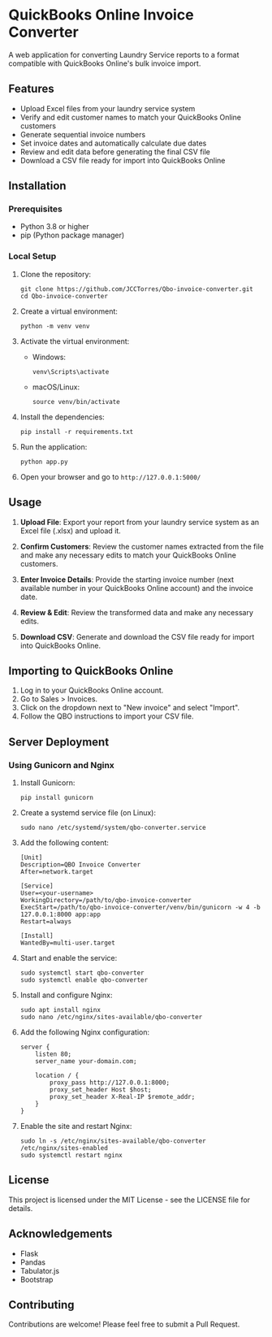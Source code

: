# QuickBooks Online Invoice Converter

A web application for converting Laundry Service reports to a format compatible with QuickBooks Online's bulk invoice import.

## Features

- Upload Excel files from your laundry service system
- Verify and edit customer names to match your QuickBooks Online customers
- Generate sequential invoice numbers
- Set invoice dates and automatically calculate due dates
- Review and edit data before generating the final CSV file
- Download a CSV file ready for import into QuickBooks Online

## Installation

### Prerequisites

- Python 3.8 or higher
- pip (Python package manager)

### Local Setup

1. Clone the repository:
   ```
   git clone https://github.com/JCCTorres/Qbo-invoice-converter.git
   cd Qbo-invoice-converter
   ```

2. Create a virtual environment:
   ```
   python -m venv venv
   ```

3. Activate the virtual environment:
   - Windows:
     ```
     venv\Scripts\activate
     ```
   - macOS/Linux:
     ```
     source venv/bin/activate
     ```

4. Install the dependencies:
   ```
   pip install -r requirements.txt
   ```

5. Run the application:
   ```
   python app.py
   ```

6. Open your browser and go to `http://127.0.0.1:5000/`

## Usage

1. **Upload File**: Export your report from your laundry service system as an Excel file (.xlsx) and upload it.

2. **Confirm Customers**: Review the customer names extracted from the file and make any necessary edits to match your QuickBooks Online customers.

3. **Enter Invoice Details**: Provide the starting invoice number (next available number in your QuickBooks Online account) and the invoice date.

4. **Review & Edit**: Review the transformed data and make any necessary edits.

5. **Download CSV**: Generate and download the CSV file ready for import into QuickBooks Online.

## Importing to QuickBooks Online

1. Log in to your QuickBooks Online account.
2. Go to Sales > Invoices.
3. Click on the dropdown next to "New invoice" and select "Import".
4. Follow the QBO instructions to import your CSV file.

## Server Deployment

### Using Gunicorn and Nginx

1. Install Gunicorn:
   ```
   pip install gunicorn
   ```

2. Create a systemd service file (on Linux):
   ```
   sudo nano /etc/systemd/system/qbo-converter.service
   ```

3. Add the following content:
   ```
   [Unit]
   Description=QBO Invoice Converter
   After=network.target

   [Service]
   User=<your-username>
   WorkingDirectory=/path/to/qbo-invoice-converter
   ExecStart=/path/to/qbo-invoice-converter/venv/bin/gunicorn -w 4 -b 127.0.0.1:8000 app:app
   Restart=always

   [Install]
   WantedBy=multi-user.target
   ```

4. Start and enable the service:
   ```
   sudo systemctl start qbo-converter
   sudo systemctl enable qbo-converter
   ```

5. Install and configure Nginx:
   ```
   sudo apt install nginx
   sudo nano /etc/nginx/sites-available/qbo-converter
   ```

6. Add the following Nginx configuration:
   ```
   server {
       listen 80;
       server_name your-domain.com;

       location / {
           proxy_pass http://127.0.0.1:8000;
           proxy_set_header Host $host;
           proxy_set_header X-Real-IP $remote_addr;
       }
   }
   ```

7. Enable the site and restart Nginx:
   ```
   sudo ln -s /etc/nginx/sites-available/qbo-converter /etc/nginx/sites-enabled
   sudo systemctl restart nginx
   ```

## License

This project is licensed under the MIT License - see the LICENSE file for details.

## Acknowledgements

- Flask
- Pandas
- Tabulator.js
- Bootstrap

## Contributing

Contributions are welcome! Please feel free to submit a Pull Request.